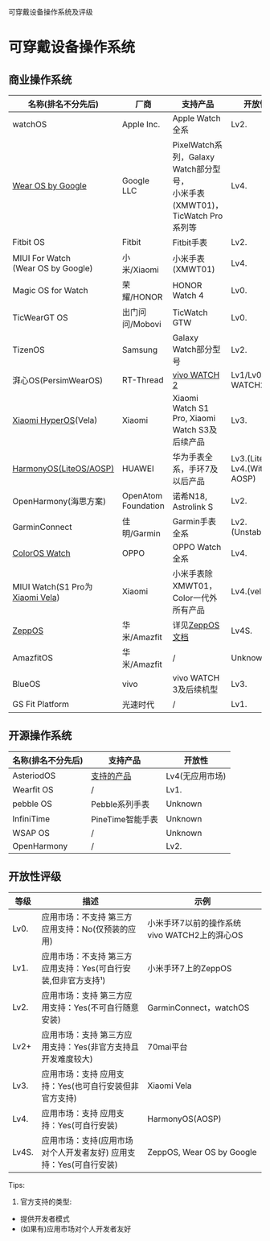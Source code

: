 <link-summary>可穿戴设备操作系统及评级</link-summary>

# 可穿戴设备操作系统

## 商业操作系统

| 名称(排名不分先后)                                      | 厂商                  | 支持产品                                                                                    | 开放性                               |
|-------------------------------------------------|---------------------|-----------------------------------------------------------------------------------------|-----------------------------------|
| watchOS                                         | Apple Inc.          | Apple Watch全系                                                                           | Lv2.                              |
| [Wear OS by Google](WearOSbyGoogle.md)          | Google LLC          | PixelWatch系列，Galaxy Watch部分型号，<br />小米手表(XMWT01)，TicWatch Pro系列等                        | Lv4.                              |
| Fitbit OS                                       | Fitbit              | Fitbit手表                                                                                | Lv2.                              |
| MIUI For Watch<br />(Wear OS by Google)         | 小米/Xiaomi           | 小米手表(XMWT01)                                                                            | Lv4.                              |
| Magic OS for Watch                              | 荣耀/HONOR            | HONOR Watch 4                                                                           | Lv0.                              |
| TicWearGT OS                                    | 出门问问/Mobovi         | TicWatch GTW                                                                            | Lv0.                              |
| TizenOS                                         | Samsung             | Galaxy Watch部分型号                                                                        | Lv2.                              |
| 湃心OS(PersimWearOS)                              | RT-Thread           | [vivo WATCH 2](vivo-WATCH-2.topic)                                                      | Lv1/Lv0(vivo WATCH2)              |
| [Xiaomi HyperOS](Xiaomi-Hyper-OS.topic)(Vela)   | Xiaomi              | Xiaomi Watch S1 Pro, Xiaomi Watch S3及<br />后续产品                                         | Lv3.                              |
| [HarmonyOS(LiteOS/AOSP)](HarmonyOS_Watch.md)    | HUAWEI              | 华为手表全系，手环7及以后产品                                                                         | Lv3.(LiteOS)<br />Lv4.(With AOSP) |
| OpenHarmony(海思方案)                               | OpenAtom Foundation | 诺希N18, Astrolink S                                                                      | Lv2.                              |
| GarminConnect                                   | 佳明/Garmin           | Garmin手表全系                                                                              | Lv2.(Unstable)                    |
| [ColorOS Watch](ColorOSWatch.md)                | OPPO                | OPPO Watch全系                                                                            | Lv4.                              |
| MIUI Watch(S1 Pro为[Xiaomi Vela](XiaomiVela.md)) | Xiaomi              | 小米手表除XMWT01，Color一代外所有产品                                                                | Lv4.(vela)                        |
| [ZeppOS](ZeppOS.md)                             | 华米/Amazfit          | 详见[ZeppOS文档](https://docs.zepp.com/zh-cn/docs/reference/related-resources/device-list/) | Lv4S.                             |
| AmazfitOS                                       | 华米/Amazfit          | /                                                                                       | Unknown                           |
| BlueOS                                          | vivo                | vivo WATCH 3及后续机型                                                                       | Lv3.                              |
| GS Fit Platform                                 | 光速时代                | /                                                                                       | Lv1.                              |

## 开源操作系统

| 名称(排名不分先后)  | 支持产品                                     | 开放性        |
|-------------|------------------------------------------|------------|
| AsteriodOS  | [支持的产品](https://asteroidos.org/watches/) | Lv4(无应用市场) |
| Wearfit OS  | /                                        | Lv1.       |
| pebble OS   | Pebble系列手表                               | Unknown    |
| InfiniTime  | PineTime智能手表                             | Unknown    |
| WSAP OS     | /                                        | Unknown    |
| OpenHarmony | /                                        | Lv2.       |

## 开放性评级

| 等级    | 描述                                    | 示例                             |
|-------|---------------------------------------|--------------------------------|
| Lv0.  | 应用市场：不支持 第三方应用支持：No(仅预装的应用)           | 小米手环7以前的操作系统 vivo WATCH2上的湃心OS |
| Lv1.  | 应用市场：不支持 第三方应用支持：Yes(可自行安装,但非官方支持¹)   | 小米手环7上的ZeppOS                  |
| Lv2.  | 应用市场：支持 第三方应用支持：Yes(不可自行随意安装)         | GarminConnect，watchOS          |
| Lv2+  | 应用市场：支持 第三方应用支持：Yes(非官方支持且开发难度较大)     | 70mai平台                        |
| Lv3.  | 应用市场：支持 应用支持：Yes(也可自行安装但非官方支持)        | Xiaomi Vela                    |
| Lv4.  | 应用市场：支持 应用支持：Yes(可自行安装)               | HarmonyOS(AOSP)                |
| Lv4S. | 应用市场：支持(应用市场对个人开发者友好) 应用支持：Yes(可自行安装) | ZeppOS, Wear OS by Google      |

Tips:

1. 官方支持的类型:

- 提供开发者模式
- (如果有)应用市场对个人开发者友好
